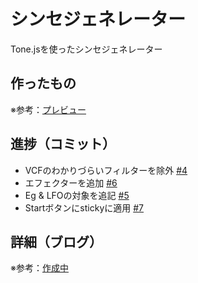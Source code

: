 # シンセジェネレーター

Tone.jsを使ったシンセジェネレーター

## 作ったもの

※参考：[プレビュー]()

## 進捗（コミット）

- VCFのわかりづらいフィルターを除外 [#4](https://github.com/ryo-i/synth-generator/issues/4)
- エフェクターを追加 [#6](https://github.com/ryo-i/synth-generator/issues/6)
- Eg & LFOの対象を追記 [#5](https://github.com/ryo-i/synth-generator/issues/5)
- Startボタンにstickyに適用 [#7](https://github.com/ryo-i/synth-generator/issues/7)

## 詳細（ブログ）

※参考：[作成中]()